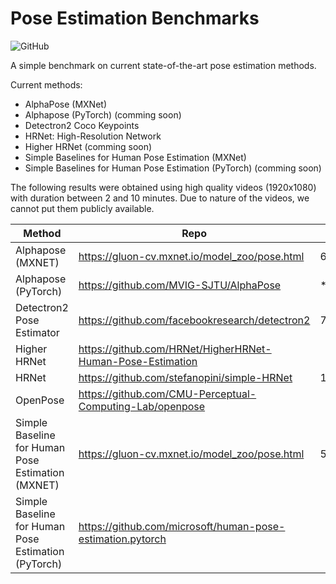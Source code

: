 # Pose Estimation Benchmarks

![GitHub](https://img.shields.io/github/license/gosiqueira/Pose-Estimation-Benchmarks)

A simple benchmark on current state-of-the-art pose estimation methods.

Current methods:
* AlphaPose (MXNet)
* Alphapose (PyTorch) (comming soon)
* Detectron2 Coco Keypoints
* HRNet: High-Resolution Network
* Higher HRNet (comming soon)
* Simple Baselines for Human Pose Estimation (MXNet)
* Simple Baselines for Human Pose Estimation (PyTorch) (comming soon)

The following results were obtained using high quality videos (1920x1080) with duration between 2 and 10 minutes. Due to nature of the videos, we cannot put them publicly available.

| Method                                              | Repo                                                       | FPS   |
|-----------------------------------------------------|------------------------------------------------------------|-------|
| Alphapose (MXNET)                                   | https://gluon-cv.mxnet.io/model_zoo/pose.html              | 6.68  |
| Alphapose (PyTorch)                                 | https://github.com/MVIG-SJTU/AlphaPose                     | ***   |
| Detectron2 Pose Estimator                           | https://github.com/facebookresearch/detectron2             | 7.96  |
| Higher HRNet                                        | https://github.com/HRNet/HigherHRNet-Human-Pose-Estimation |       |
| HRNet                                               | https://github.com/stefanopini/simple-HRNet                | 11.16 |
| OpenPose                                            | https://github.com/CMU-Perceptual-Computing-Lab/openpose   |       |
| Simple Baseline for Human Pose Estimation (MXNET)   | https://gluon-cv.mxnet.io/model_zoo/pose.html              | 5.28  |
| Simple Baseline for Human Pose Estimation (PyTorch) | https://github.com/microsoft/human-pose-estimation.pytorch |       |